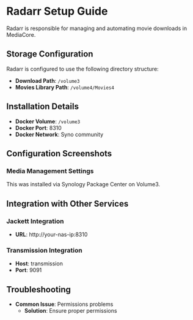 # Radarr Setup Guide

Radarr is responsible for managing and automating movie downloads in MediaCore.

## Storage Configuration

Radarr is configured to use the following directory structure:

- **Download Path**: `/volume3`
- **Movies Library Path**: `/volume4/Movies4`

## Installation Details

- **Docker Volume**: `/volume3`
- **Docker Port**: 8310
- **Docker Network**: Syno community

## Configuration Screenshots

### Media Management Settings
This was installed via Synology Package Center on Volume3.

## Integration with Other Services

### Jackett Integration
- **URL**: http://your-nas-ip:8310

### Transmission Integration
- **Host**: transmission
- **Port**: 9091

## Troubleshooting

- **Common Issue**: Permissions problems
  - **Solution**: Ensure proper permissions

